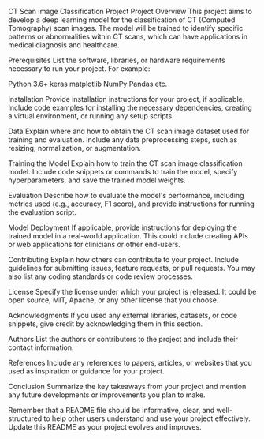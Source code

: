 
CT Scan Image Classification Project
Project Overview
This project aims to develop a deep learning model for the classification of CT (Computed Tomography) scan images. The model will be trained to identify specific patterns or abnormalities within CT scans, which can have applications in medical diagnosis and healthcare.

Prerequisites
List the software, libraries, or hardware requirements necessary to run your project. For example:

Python 3.6+
keras
matplotlib
NumPy
Pandas
etc.

Installation
Provide installation instructions for your project, if applicable. Include code examples for installing the necessary dependencies, creating a virtual environment, or running any setup scripts.

Data
Explain where and how to obtain the CT scan image dataset used for training and evaluation. Include any data preprocessing steps, such as resizing, normalization, or augmentation.

Training the Model
Explain how to train the CT scan image classification model. Include code snippets or commands to train the model, specify hyperparameters, and save the trained model weights.

Evaluation
Describe how to evaluate the model's performance, including metrics used (e.g., accuracy, F1 score), and provide instructions for running the evaluation script.

Model Deployment
If applicable, provide instructions for deploying the trained model in a real-world application. This could include creating APIs or web applications for clinicians or other end-users.

Contributing
Explain how others can contribute to your project. Include guidelines for submitting issues, feature requests, or pull requests. You may also list any coding standards or code review processes.

License
Specify the license under which your project is released. It could be open source, MIT, Apache, or any other license that you choose.

Acknowledgments
If you used any external libraries, datasets, or code snippets, give credit by acknowledging them in this section.

Authors
List the authors or contributors to the project and include their contact information.

References
Include any references to papers, articles, or websites that you used as inspiration or guidance for your project.

Conclusion
Summarize the key takeaways from your project and mention any future developments or improvements you plan to make.

Remember that a README file should be informative, clear, and well-structured to help other users understand and use your project effectively. Update this README as your project evolves and improves.
